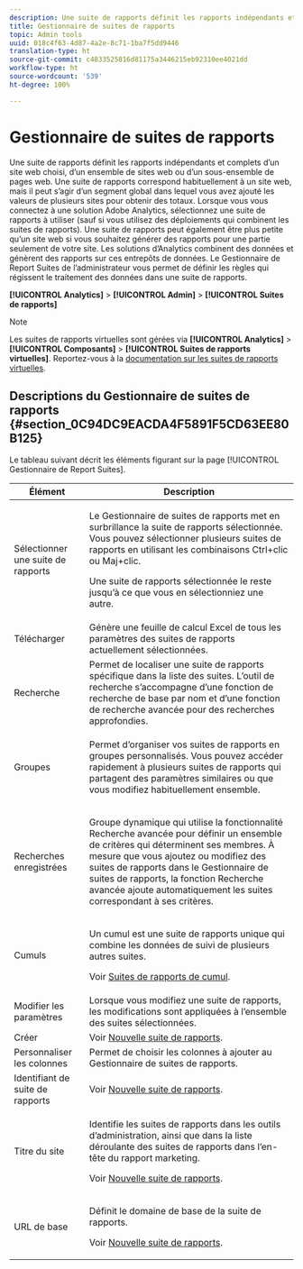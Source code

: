```yaml
---
description: Une suite de rapports définit les rapports indépendants et complets d’un site web choisi, d’un ensemble de sites web ou d’un sous-ensemble de pages Web. Une suite de rapports correspond habituellement à un site web, mais il peut s’agir d’un segment global dans lequel vous avez ajouté les valeurs de plusieurs sites pour obtenir des totaux. Lorsque vous vous connectez à une solution Adobe Analytics, sélectionnez une suite de rapports à utiliser (sauf si vous utilisez des déploiements qui combinent les suites de rapports). Une suite de rapports peut également être plus petite qu’un site web si vous souhaitez générer des rapports pour une partie seulement de votre site. Les solutions d’Analytics combinent des données et génèrent des rapports sur ces entrepôts de données. Le Gestionnaire de Report Suites de l’administrateur vous permet de définir les règles qui régissent le traitement des données dans une suite de rapports.
title: Gestionnaire de suites de rapports
topic: Admin tools
uuid: 018c4f63-4d87-4a2e-8c71-1ba7f5dd9446
translation-type: ht
source-git-commit: c4833525816d81175a3446215eb92310ee4021dd
workflow-type: ht
source-wordcount: '539'
ht-degree: 100%

---
```



# Gestionnaire de suites de rapports

Une suite de rapports définit les rapports indépendants et complets d’un site web choisi, d’un ensemble de sites web ou d’un sous-ensemble de pages web. Une suite de rapports correspond habituellement à un site web, mais il peut s’agir d’un segment global dans lequel vous avez ajouté les valeurs de plusieurs sites pour obtenir des totaux. Lorsque vous vous connectez à une solution Adobe Analytics, sélectionnez une suite de rapports à utiliser (sauf si vous utilisez des déploiements qui combinent les suites de rapports). Une suite de rapports peut également être plus petite qu’un site web si vous souhaitez générer des rapports pour une partie seulement de votre site. Les solutions d’Analytics combinent des données et génèrent des rapports sur ces entrepôts de données. Le Gestionnaire de Report Suites de l’administrateur vous permet de définir les règles qui régissent le traitement des données dans une suite de rapports.

**[!UICONTROL Analytics]** > **[!UICONTROL Admin]** > **[!UICONTROL Suites de rapports]**

>[!NOTE]
>
>Les suites de rapports virtuelles sont gérées via **[!UICONTROL Analytics]** > **[!UICONTROL Composants]** > **[!UICONTROL Suites de rapports virtuelles]**. Reportez-vous à la [documentation sur les suites de rapports virtuelles](/help/components/vrs/vrs-about.md).

## Descriptions du Gestionnaire de suites de rapports {#section_0C94DC9EACDA4F5891F5CD63EE80B125}

Le tableau suivant décrit les éléments figurant sur la page [!UICONTROL Gestionnaire de Report Suites].

<table id="table_F739FBD8DB8D409E916F12F61C5953D0"> 
 <thead> 
  <tr> 
   <th colname="col1" class="entry"> Élément </th> 
   <th colname="col2" class="entry"> Description </th> 
  </tr> 
 </thead>
 <tbody> 
  <tr> 
   <td colname="col1"> <span class="wintitle"> Sélectionner une suite de rapports</span> </td> 
   <td colname="col2"> <p>Le <span class="wintitle">Gestionnaire de suites de rapports</span> met en surbrillance la suite de rapports sélectionnée. Vous pouvez sélectionner plusieurs suites de rapports en utilisant les combinaisons <span class="uicontrol">Ctrl+clic</span> ou <span class="uicontrol">Maj+clic</span>. </p> <p>Une suite de rapports sélectionnée le reste jusqu’à ce que vous en sélectionniez une autre. </p> </td> 
  </tr> 
  <tr> 
   <td colname="col1"> <span class="wintitle"> Télécharger</span> </td> 
   <td colname="col2"> Génère une feuille de calcul Excel de tous les paramètres des suites de rapports actuellement sélectionnées. </td> 
  </tr> 
  <tr> 
   <td colname="col1"> <span class="wintitle"> Recherche</span> </td> 
   <td colname="col2"> Permet de localiser une suite de rapports spécifique dans la liste des suites. L’outil de recherche s’accompagne d’une fonction de recherche de base par nom et d’une fonction de recherche avancée pour des recherches approfondies. </td> 
  </tr> 
  <tr> 
   <td colname="col1"> <span class="wintitle"> Groupes</span> </td> 
   <td colname="col2"> <p>Permet d’organiser vos suites de rapports en groupes personnalisés. Vous pouvez accéder rapidement à plusieurs suites de rapports qui partagent des paramètres similaires ou que vous modifiez habituellement ensemble. </p> </td> 
  </tr> 
  <tr> 
   <td colname="col1"> <span class="wintitle"> Recherches enregistrées</span> </td> 
   <td colname="col2"> <p>Groupe dynamique qui utilise la fonctionnalité <span class="wintitle">Recherche avancée</span> pour définir un ensemble de critères qui déterminent ses membres. À mesure que vous ajoutez ou modifiez des suites de rapports dans le <span class="wintitle">Gestionnaire de suites de rapports</span>, la fonction <span class="wintitle">Recherche avancée</span> ajoute automatiquement les suites correspondant à ses critères. </p> </td> 
  </tr> 
  <tr> 
   <td colname="col1"> <span class="wintitle"> Cumuls</span> </td> 
   <td colname="col2"> <p>Un cumul est une suite de rapports unique qui combine les données de suivi de plusieurs autres suites. </p> <p>Voir <a href="/help/admin/c-manage-report-suites/rollup-report-suite.md"> Suites de rapports de cumul</a>. </p> </td> 
  </tr> 
  <tr> 
   <td colname="col1"> <span class="wintitle"> Modifier les paramètres</span> </td> 
   <td colname="col2"> Lorsque vous modifiez une suite de rapports, les modifications sont appliquées à l’ensemble des suites sélectionnées. </td> 
  </tr> 
  <tr> 
   <td colname="col1"> <span class="wintitle"> Créer</span> </td> 
   <td colname="col2">Voir <a href="/help/admin/c-manage-report-suites/c-new-report-suite/new-report-suite.md">Nouvelle suite de rapports</a>. </td> 
  </tr> 
  <tr> 
   <td colname="col1"> <span class="wintitle"> Personnaliser les colonnes</span> </td> 
   <td colname="col2">Permet de choisir les colonnes à ajouter au <span class="wintitle">Gestionnaire de suites de rapports</span>. </td> 
  </tr> 
  <tr> 
   <td colname="col1"> <span class="wintitle"> Identifiant de suite de rapports</span> </td> 
   <td colname="col2">Voir <a href="/help/admin/c-manage-report-suites/c-new-report-suite/new-report-suite.md">Nouvelle suite de rapports</a>. </td> 
  </tr> 
  <tr> 
   <td colname="col1"> <span class="wintitle"> Titre du site</span> </td> 
   <td colname="col2"> <p>Identifie les suites de rapports dans les outils d’administration, ainsi que dans la liste déroulante des suites de rapports dans l’en-tête du rapport marketing. </p> <p>Voir <a href="/help/admin/c-manage-report-suites/c-new-report-suite/new-report-suite.md">Nouvelle suite de rapports</a>. </p> </td> 
  </tr> 
  <tr> 
   <td colname="col1"> <span class="wintitle"> URL de base</span> </td> 
   <td colname="col2"> <p>Définit le domaine de base de la suite de rapports. </p> <p>Voir <a href="/help/admin/c-manage-report-suites/c-new-report-suite/new-report-suite.md">Nouvelle suite de rapports</a>. </p> </td> 
  </tr> 
 </tbody> 
</table>

